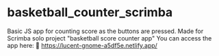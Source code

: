 # basketball_counter_scrimba
Basic JS app for counting score as the buttons are pressed.
Made for Scrimba solo project "basketball score counter app"
You can access the app here:
🔗 https://lucent-gnome-a5df5e.netlify.app/
